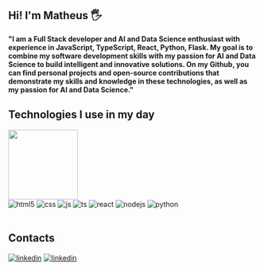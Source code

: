 ## Hi! I'm Matheus 🖐️

**"I am a Full Stack developer and AI and Data Science enthusiast with experience in JavaScript, TypeScript, React, Python, Flask. My goal is to combine my software development skills with my passion for AI and Data Science to build intelligent and innovative solutions. On my Github, you can find personal projects and open-source contributions that demonstrate my skills and knowledge in these technologies, as well as my passion for AI and Data Science."**

## Technologies I use in my day

  <img  height="140em" src="https://github-readme-stats.vercel.app/api/top-langs/?username=MathLevi20&layout=compact&langs_count=7&theme=radical"/>

  
<div style="display: inline_block">
  <img align="center" alt="html5" src="https://img.shields.io/badge/HTML5-E34F26?style=for-the-badge&logo=html5&logoColor=white" />
  <img align="center" alt="css" src="https://img.shields.io/badge/CSS3-1572B6?style=for-the-badge&logo=css3&logoColor=white" />
  <img align="center" alt="js" src="https://img.shields.io/badge/JavaScript-F7DF1E?style=for-the-badge&logo=javascript&logoColor=black" />
  <img align="center" alt="ts" src="https://img.shields.io/badge/TypeScript-007ACC?style=for-the-badge&logo=typescript&logoColor=white" />
  <img align="center" alt="react" src="https://img.shields.io/badge/React-20232A?style=for-the-badge&logo=react&logoColor=61DAFB" />
  <img align="center" alt="nodejs" src="https://img.shields.io/badge/Node.js-43853D?style=for-the-badge&logo=node.js&logoColor=white" />
  <img align="center" alt="python" src="https://img.shields.io/badge/python-3670A0?style=for-the-badge&logo=python&logoColor=ffdd54" />

</div><br/>

## Contacts
<div style="display: inline_block">
  <a href= "https://linkedin.com/in/matheus-levi-621125150">
  <img align="center" alt="linkedin" src="https://img.shields.io/badge/LinkedIn-0077B5?style=for-the-badge&logo=linkedin&logoColor=white" href="https://linkedin.com/in/matheus-levi-621125150" /><a/>
  <a href= "mailto:matheuslevi2012@gmail.com">
  <img align="center" alt="linkedin" src="https://img.shields.io/badge/Gmail-D14836?style=for-the-badge&logo=gmail&logoColor=white"/><a/>
</div><br/>

<!--
**MathLevi20/MathLevi20** is a ✨ _special_ ✨ repository because its `README.md` (this file) appears on your GitHub profile.

Here are some ideas to get you started:

- 🔭 I’m currently working on ...
- 🌱 I’m currently learning ...
- 👯 I’m looking to collaborate on ...
- 🤔 I’m looking for help with ...
- 💬 Ask me about ...
- 📫 How to reach me: ...
- 😄 Pronouns: ...
- ⚡ Fun fact: ...
-->
